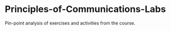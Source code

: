 # Principles-of-Communications-Labs
Pin-point analysis of exercises and activities from the course.
